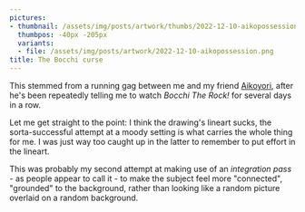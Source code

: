 ```yaml
---
pictures:
- thumbnail: /assets/img/posts/artwork/thumbs/2022-12-10-aikopossession.jpg
  thumbpos: -40px -205px
  variants:
  - file: /assets/img/posts/artwork/2022-12-10-aikopossession.png
title: The Bocchi curse
---
```

This stemmed from a running gag between me and my friend [Aikoyori](https://twitter.com/Aikoyori), after he's been repeatedly telling me to watch *Bocchi The Rock!* for several days in a row.

Let me get straight to the point: I think the drawing's lineart sucks, the sorta-successful attempt at a moody setting is what carries the whole thing for me.
I was just way too caught up in the latter to remember to put effort in the lineart.

This was probably my second attempt at making use of an *integration pass* - as people appear to call it - to make the subject feel more "connected", "grounded" to the background, rather than looking like a random picture overlaid on a random background.
